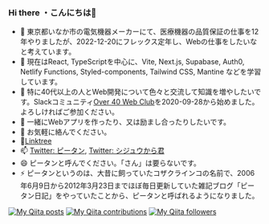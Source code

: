 ### Hi there ・こんにちは👋

- 🔭 東京都いなか市の電気機器メーカーにて、医療機器の品質保証の仕事を12年やりましたが、2022-12-20にフレックス定年し、Webの仕事をしたいなと考えています。
- 🌱 現在はReact, TypeScriptを中心に、Vite, Next.js, Supabase, Auth0, Netlify Functions, Styled-components, Tailwind CSS, Mantine などを学習しています。
- 👯 特に40代以上の人とWeb開発について色々と交流して知識を増やしたいです。Slackコミュニティ[Over 40 Web Club](https://over40web.club/)を2020-09-28から始めました。よろしければご参加ください。
- 🤔 一緒にWebアプリを作ったり、又は励まし合ったりしたいです。
- 💬 お気軽に絡んでください。
- :evergreen_tree:[Linktree](https://linktr.ee/pitang1965)
- 📫 [Twitter: ピータン](https://twitter.com/pitang1965), [Twitter: シジュウから君](https://twitter.com/shijukarakun)
- 😄 ピータンと呼んでください。「さん」は要らないです。
- ⚡ ピータンというのは、大昔に飼っていたコザクラインコの名前で、2006年6月9日から2012年3月23日までほぼ毎日更新していた雑記ブログ「ピータン日記」をやっていたことから、ピータンと呼ばれるようになりました。

[![My Qiita posts](https://qiita-badge.apiapi.app/s/pitang1965/posts.svg)](http://qiita.com/pitang1965) [![My Qiita contributions](https://qiita-badge.apiapi.app/s/pitang1965/contributions.svg)](http://qiita.com/pitang1965) [![My Qiita followers](https://qiita-badge.apiapi.app/s/pitang1965/followers.svg)](http://qiita.com/pitang1965)
